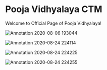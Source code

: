 # Pooja Vidhyalaya CTM
Welcome to Official Page of Pooja Vidhyalaya!

![Annotation 2020-08-06 193044](https://user-images.githubusercontent.com/69072450/91074491-3f336780-e65a-11ea-97e8-9ad15f9a22f3.png)

![Annotation 2020-08-24 224114](https://user-images.githubusercontent.com/69072450/91074986-fcbe5a80-e65a-11ea-91d9-196e5f9d5bdd.png)

![Annotation 2020-08-24 224225](https://user-images.githubusercontent.com/69072450/91075181-460eaa00-e65b-11ea-9e52-0283216c58da.png)

![Annotation 2020-08-24 224255](https://user-images.githubusercontent.com/69072450/91075185-473fd700-e65b-11ea-8702-b962ef6c5d65.png)
